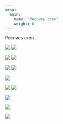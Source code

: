 ```yaml
---
menu:
  main:
    name: "Роспись стен"
    weight: 6
---
```

Роспись стен

![](DSC09619.png) ![](DSC09615.jpg)

![](DSC02152.png) ![](DSC03262.png)

![](caffe_progr.jpg) ![](XXXL.jpg)

![](Cafe.png)

![](helsinki.jpg) ![](school.png)

![](NG.png) 

![](NG2.png) 

![](W.png) 

